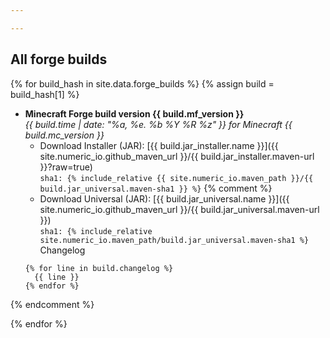 ```yaml
---

---
```


## All forge builds

{% for build_hash in site.data.forge_builds %}
{% assign build = build_hash[1] %}

* **Minecraft Forge build version {{ build.mf_version }}**  
  *{{ build.time | date: "%a, %e. %b %Y %R %z" }} for Minecraft {{
    build.mc_version
  }}*
  - Download Installer (JAR): [{{ build.jar_installer.name }}]({{
    site.numeric_io.github_maven_url }}/{{ build.jar_installer.maven-url
    }}?raw=true)  
    `sha1: {% include_relative {{ site.numeric_io.maven_path }}/{{ build.jar_universal.maven-sha1 }} %}`
{% comment %}
  - Download Universal (JAR): [{{ build.jar_universal.name }}]({{
    site.numeric_io.github_maven_url }}/{{ build.jar_universal.maven-url }})  
    `sha1: {% include_relative
      site.numeric_io.maven_path/build.jar_universal.maven-sha1
    %}`
  Changelog
  ```
  {% for line in build.changelog %}
    {{ line }}
  {% endfor %}
  ```
{% endcomment %}

{% endfor %}

